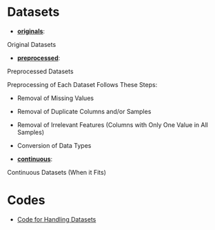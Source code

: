 # Datasets

- **[originals](https://github.com/Malware-Hunter/datasets/tree/main/originais)**:

Original Datasets

- **[preprocessed](https://github.com/Malware-Hunter/datasets/tree/main/preprocessed)**:

Preprocessed Datasets

Preprocessing of Each Dataset Follows These Steps:
- Removal of Missing Values
- Removal of Duplicate Columns and/or Samples
- Removal of Irrelevant Features (Columns with Only One Value in All Samples)
- Conversion of Data Types

- **[continuous](https://github.com/Malware-Hunter/datasets/tree/main/continuous)**:

Continuous Datasets (When it Fits)

# Codes
- [Code for Handling Datasets](https://github.com/Malware-Hunter/datasets/tree/main/src)
